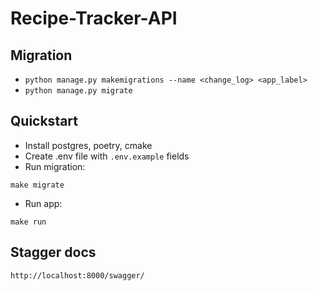 # Recipe-Tracker-API

## Migration

- `python manage.py makemigrations --name <change_log> <app_label>`
- `python manage.py migrate`

## Quickstart

- Install postgres, poetry, cmake
- Create .env file with `.env.example` fields
- Run migration:

```
make migrate
```

- Run app:

```
make run
```

## Stagger docs

```
http://localhost:8000/swagger/
```
